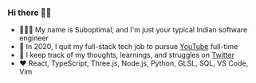 ### Hi there 👋🏾
- 👨🏾‍💻 My name is Suboptimal, and I'm just your typical Indian software engineer
- 🎥 In 2020, I quit my full-stack tech job to pursue [YouTube](https://youtube.com/SuboptimalEng) full-time
- 🤔 I keep track of my thoughts, learnings, and struggles on [Twitter](https://twitter.com/SuboptimalEng)
- ❤️ React, TypeScript, Three.js, Node.js, Python, GLSL, SQL, VS Code, Vim

<!-- ### Tech Stack 
- React
- TypeScript
- Three.js
- Tailwind CSS
- Node.js
- VS Code + Vim
- Docker
-  -->
